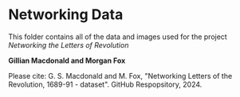 # Networking Data

This folder contains all of the data and images used for the project _Networking the Letters of Revolution_ 

**Gillian Macdonald and Morgan Fox**

Please cite: G. S. Macdonald and M. Fox, "Networking Letters of the Revolution, 1689-91 - dataset". GitHub Respopsitory, 2024. 

